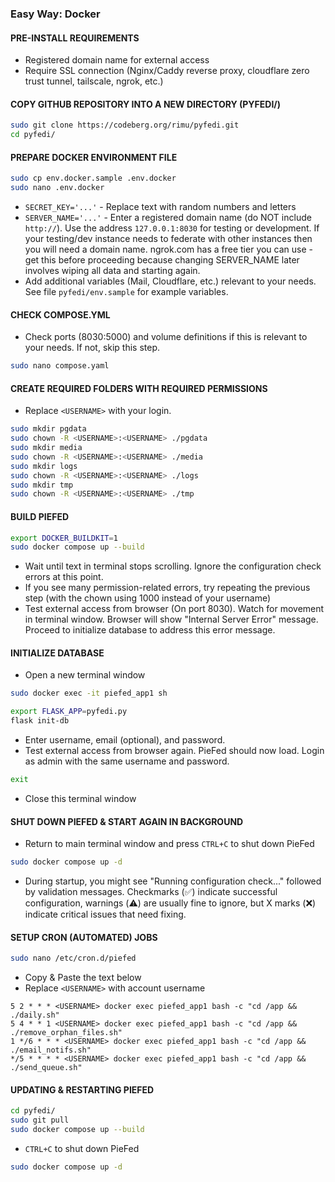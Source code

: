 ### Easy Way: Docker

#### PRE-INSTALL REQUIREMENTS
- Registered domain name for external access
- Require SSL connection (Nginx/Caddy reverse proxy, cloudflare zero trust tunnel, tailscale, ngrok, etc.)


#### COPY GITHUB REPOSITORY INTO A NEW DIRECTORY (PYFEDI/)
```bash
sudo git clone https://codeberg.org/rimu/pyfedi.git
cd pyfedi/
```

#### PREPARE DOCKER ENVIRONMENT FILE
```bash
sudo cp env.docker.sample .env.docker
sudo nano .env.docker
```
- `SECRET_KEY='...'` - Replace text with random numbers and letters
- `SERVER_NAME='...'` - Enter a registered domain name (do NOT include `http://`). Use the address `127.0.0.1:8030` for testing or development. If your testing/dev instance needs
to federate with other instances then you will need a domain name. ngrok.com has a free tier you can use - get this before proceeding because changing SERVER_NAME later
involves wiping all data and starting again.
- Add additional variables (Mail, Cloudflare, etc.) relevant to your needs. See file `pyfedi/env.sample` for example variables.


#### CHECK COMPOSE.YML
- Check ports (8030:5000) and volume definitions if this is relevant to your needs. If not, skip this step.
```bash
sudo nano compose.yaml
```

#### CREATE REQUIRED FOLDERS WITH REQUIRED PERMISSIONS
- Replace `<USERNAME>` with your login.
```bash
sudo mkdir pgdata
sudo chown -R <USERNAME>:<USERNAME> ./pgdata
sudo mkdir media
sudo chown -R <USERNAME>:<USERNAME> ./media
sudo mkdir logs
sudo chown -R <USERNAME>:<USERNAME> ./logs
sudo mkdir tmp
sudo chown -R <USERNAME>:<USERNAME> ./tmp
```

#### BUILD PIEFED
```bash
export DOCKER_BUILDKIT=1
sudo docker compose up --build
```
- Wait until text in terminal stops scrolling. Ignore the configuration check errors at this point.
- If you see many permission-related errors, try repeating the previous step (with the chown using 1000 instead of your username)
- Test external access from browser (On port 8030). Watch for movement in terminal window. Browser will show "Internal Server Error" message. Proceed to initialize database to address this error message.

#### INITIALIZE DATABASE
- Open a new terminal window
```bash
sudo docker exec -it piefed_app1 sh
```
```bash
export FLASK_APP=pyfedi.py
flask init-db
```
- Enter username, email (optional), and password.
- Test external access from browser again. PieFed should now load. Login as admin with the same username and password.
```bash
exit
```
- Close this terminal window

#### SHUT DOWN PIEFED & START AGAIN IN BACKGROUND
- Return to main terminal window and press `CTRL+C` to shut down PieFed
```bash
sudo docker compose up -d
```

- During startup, you might see "Running configuration check..." followed by validation messages. Checkmarks (✅)
indicate successful configuration, warnings (⚠️) are usually fine to ignore, but X marks (❌) indicate critical issues that need fixing.

#### SETUP CRON (AUTOMATED) JOBS
```bash
sudo nano /etc/cron.d/piefed
```
- Copy & Paste the text below
- Replace `<USERNAME>` with account username
```
5 2 * * * <USERNAME> docker exec piefed_app1 bash -c "cd /app && ./daily.sh"
5 4 * * 1 <USERNAME> docker exec piefed_app1 bash -c "cd /app && ./remove_orphan_files.sh"
1 */6 * * * <USERNAME> docker exec piefed_app1 bash -c "cd /app && ./email_notifs.sh"
*/5 * * * * <USERNAME> docker exec piefed_app1 bash -c "cd /app && ./send_queue.sh"
```

#### UPDATING & RESTARTING PIEFED
```bash
cd pyfedi/
sudo git pull
sudo docker compose up --build
```
- `CTRL+C` to shut down PieFed
```bash
sudo docker compose up -d
```